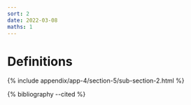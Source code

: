```yaml
---
sort: 2
date: 2022-03-08
maths: 1
---
```


# Definitions

{% include appendix/app-4/section-5/sub-section-2.html %}

{% bibliography --cited %}

